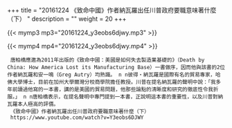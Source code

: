 +++
title = "20161224  《致命中國》作者納瓦羅出任川普政府要職意味著什麼（下） "
description = ""
weight = 20
+++

{{< mymp3 mp3="20161224_y3eobs6djwy.mp3" >}}

{{< mymp4 mp4="20161224_y3eobs6djwy.mp4" >}}

     唐柏橋應邀為2011年出版的《致命中國：美國是如何失去製造業基礎的》（Death by China: How America Lost its Manufacturing Base）一書做序，因而他與該書的2位作者納瓦羅和安一鳴（Greg Autry）均熟識。 n n彼得‧納瓦羅是國際有名的貿易專家，哈佛大學博士，目前在加州大學爾灣分校商學院擔任教授。川普在提名納瓦羅的聲明中說：「我多年前讀過他寫的一本書，講的是美國的貿易問題，他那些論點的清晰度和研究的徹底性令我折服。」 n n唐柏橋表示，在提名聲明中專門提到一本書，正說明這本書的重要性，以及川普對納瓦羅本人極高的評價。 
     《致命中國》作者納瓦羅出任川普政府要職意味著什麼（下） 
     https://www.youtube.com/watch?v=Y3eobs6DJWY 
